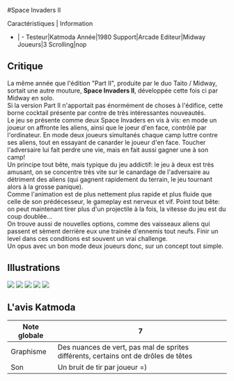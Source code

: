 #Space Invaders II

Caractéristiques | Information
- | -
Testeur|Katmoda
Année|1980
Support|Arcade
Editeur|Midway
Joueurs|3
Scrolling|nop

## Critique
La même année que l'édition "Part II", produite par le duo Taito / Midway, sortait une autre mouture, <b>Space Invaders II</b>, développée cette fois ci par Midway en solo.<br/>Si la version Part II n'apportait pas énormément de choses à l'édifice, cette borne cocktail présente par contre de très intéressantes nouveautés.<br/>Le jeu se présente comme deux Space Invaders en vis à vis: en mode un joueur on affronte les aliens, ainsi que le joeur d'en face, contrôlé par l'ordinateur. En mode deux joueurs simultanés chaque camp luttre contre ses aliens, tout en essayant de canarder le joueur d'en face. Toucher l'adversaire lui fait perdre une vie, mais en fait aussi gagner une à son camp!<br/>Un principe tout bête, mais typique du jeu addictif: le jeu à deux est très amusant, on se concentre très vite sur le canardage de l'adversaire au détriment des aliens (qui gagnent rapidement du terrain, le jeu tournant alors à la grosse panique).<br/>Comme l'animation est de plus nettement plus rapide et plus fluide que celle de son prédécesseur, le gameplay est nerveux et vif. Point tout bête: on peut maintenant tirer plus d'un projectile à la fois, la vitesse du jeu est du coup doublée...<br/>On trouve aussi de nouvelles options, comme des vaisseaux aliens qui passent et sèment derrière eux une trainée d'ennemis tout neufs. Finir un level dans ces conditions est souvent un vrai challenge.<br/>Un opus avec un bon mode deux joueurs donc, sur un concept tout simple.

## Illustrations
![](http://www.shmup.com/images/thumbs/img_fiche_1_405.gif)
![](http://www.shmup.com/images/thumbs/img_fiche_2_405.gif)
![](http://www.shmup.com/images/thumbs/img_fiche_3_405.gif)
![](http://www.shmup.com/images/thumbs/)
![](http://www.shmup.com/images/thumbs/)

## L'avis Katmoda
Note globale|7
-|-
Graphisme|Des nuances de vert, pas mal de sprites différents, certains ont de drôles de têtes
Son|Un bruit de tir par joueur =)
